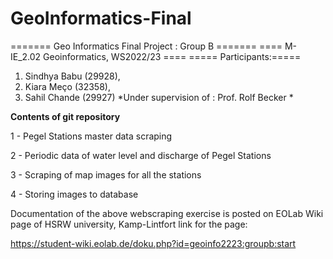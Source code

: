 # GeoInformatics-Final
======= Geo Informatics Final Project : Group B =======
==== M-IE_2.02 Geoinformatics, WS2022/23 ====
===== Participants:=====
1. Sindhya Babu (29928), 
2. Kiara Meço (32358), 
3. Sahil Chande (29927) 
*Under supervision of : Prof. Rolf Becker *

**Contents of git repository**

1 -  Pegel Stations master data scraping

2 -  Periodic data of water level and discharge of Pegel Stations

3 -  Scraping of map images for all the stations

4 -  Storing images to database 

Documentation of the above webscraping exercise is posted on EOLab Wiki page of HSRW university, Kamp-Lintfort
link for the page: 

https://student-wiki.eolab.de/doku.php?id=geoinfo2223:groupb:start






